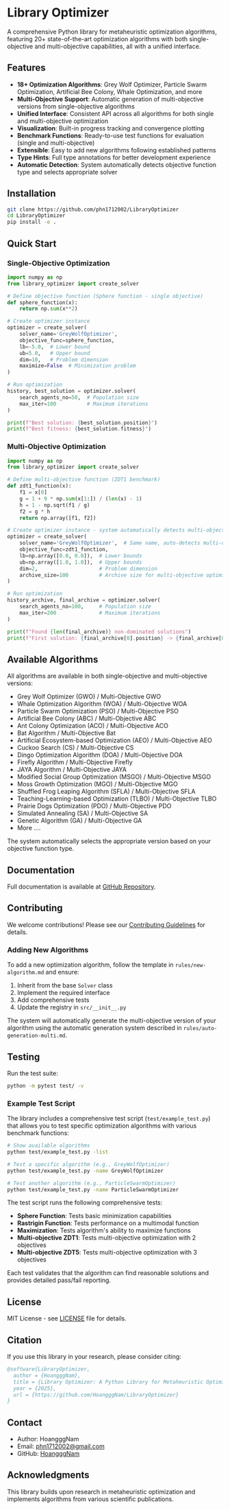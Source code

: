 # Library Optimizer

A comprehensive Python library for metaheuristic optimization algorithms, featuring 20+ state-of-the-art optimization algorithms with both single-objective and multi-objective capabilities, all with a unified interface.

## Features

- **18+ Optimization Algorithms**: Grey Wolf Optimizer, Particle Swarm Optimization, Artificial Bee Colony, Whale Optimization, and more
- **Multi-Objective Support**: Automatic generation of multi-objective versions from single-objective algorithms
- **Unified Interface**: Consistent API across all algorithms for both single and multi-objective optimization
- **Visualization**: Built-in progress tracking and convergence plotting
- **Benchmark Functions**: Ready-to-use test functions for evaluation (single and multi-objective)
- **Extensible**: Easy to add new algorithms following established patterns
- **Type Hints**: Full type annotations for better development experience
- **Automatic Detection**: System automatically detects objective function type and selects appropriate solver

## Installation

```bash
git clone https://github.com/phn1712002/LibraryOptimizer
cd LibraryOptimizer
pip install -e . 
```

## Quick Start

### Single-Objective Optimization

```python
import numpy as np
from library_optimizer import create_solver

# Define objective function (Sphere function - single objective)
def sphere_function(x):
    return np.sum(x**2)

# Create optimizer instance
optimizer = create_solver(
    solver_name='GreyWolfOptimizer',
    objective_func=sphere_function,
    lb=-5.0,  # Lower bound
    ub=5.0,   # Upper bound
    dim=10,   # Problem dimension
    maximize=False  # Minimization problem
)

# Run optimization
history, best_solution = optimizer.solver(
    search_agents_no=50,  # Population size
    max_iter=100          # Maximum iterations
)

print(f"Best solution: {best_solution.position}")
print(f"Best fitness: {best_solution.fitness}")
```

### Multi-Objective Optimization

```python
import numpy as np
from library_optimizer import create_solver

# Define multi-objective function (ZDT1 benchmark)
def zdt1_function(x):
    f1 = x[0]
    g = 1 + 9 * np.sum(x[1:]) / (len(x) - 1)
    h = 1 - np.sqrt(f1 / g)
    f2 = g * h
    return np.array([f1, f2])

# Create optimizer instance - system automatically detects multi-objective function
optimizer = create_solver(
    solver_name='GreyWolfOptimizer',  # Same name, auto-detects multi-objective
    objective_func=zdt1_function,
    lb=np.array([0.0, 0.0]),  # Lower bounds
    ub=np.array([1.0, 1.0]),  # Upper bounds
    dim=2,                    # Problem dimension
    archive_size=100          # Archive size for multi-objective optimization
)

# Run optimization
history_archive, final_archive = optimizer.solver(
    search_agents_no=100,     # Population size
    max_iter=200              # Maximum iterations
)

print(f"Found {len(final_archive)} non-dominated solutions")
print(f"First solution: {final_archive[0].position} -> {final_archive[0].multi_fitness}")
```

## Available Algorithms

All algorithms are available in both single-objective and multi-objective versions:

- Grey Wolf Optimizer (GWO) / Multi-Objective GWO
- Whale Optimization Algorithm (WOA) / Multi-Objective WOA
- Particle Swarm Optimization (PSO) / Multi-Objective PSO
- Artificial Bee Colony (ABC) / Multi-Objective ABC
- Ant Colony Optimization (ACO) / Multi-Objective ACO
- Bat Algorithm / Multi-Objective Bat
- Artificial Ecosystem-based Optimization (AEO) / Multi-Objective AEO
- Cuckoo Search (CS) / Multi-Objective CS
- Dingo Optimization Algorithm (DOA) / Multi-Objective DOA
- Firefly Algorithm / Multi-Objective Firefly
- JAYA Algorithm / Multi-Objective JAYA
- Modified Social Group Optimization (MSGO) / Multi-Objective MSGO
- Moss Growth Optimization (MGO) / Multi-Objective MGO
- Shuffled Frog Leaping Algorithm (SFLA) / Multi-Objective SFLA
- Teaching-Learning-based Optimization (TLBO) / Multi-Objective TLBO
- Prairie Dogs Optimization (PDO) / Multi-Objective PDO
- Simulated Annealing (SA) / Multi-Objective SA
- Genetic Algorithm (GA) / Multi-Objective GA
- More ....

The system automatically selects the appropriate version based on your objective function type.

## Documentation

Full documentation is available at [GitHub Repository](https://github.com/HoangggNam/LibraryOptimizer).

## Contributing

We welcome contributions! Please see our [Contributing Guidelines](CONTRIBUTING.md) for details.

### Adding New Algorithms

To add a new optimization algorithm, follow the template in `rules/new-algorithm.md` and ensure:

1. Inherit from the base `Solver` class
2. Implement the required interface
3. Add comprehensive tests
4. Update the registry in `src/__init__.py`

The system will automatically generate the multi-objective version of your algorithm using the automatic generation system described in `rules/auto-generation-multi.md`.

## Testing

Run the test suite:

```bash
python -m pytest test/ -v
```

### Example Test Script

The library includes a comprehensive test script (`test/example_test.py`) that allows you to test specific optimization algorithms with various benchmark functions:

```bash
# Show available algorithms
python test/example_test.py -list

# Test a specific algorithm (e.g., GreyWolfOptimizer)
python test/example_test.py -name GreyWolfOptimizer

# Test another algorithm (e.g., ParticleSwarmOptimizer)  
python test/example_test.py -name ParticleSwarmOptimizer
```

The test script runs the following comprehensive tests:
- **Sphere Function**: Tests basic minimization capabilities
- **Rastrigin Function**: Tests performance on a multimodal function
- **Maximization**: Tests algorithm's ability to maximize functions
- **Multi-objective ZDT1**: Tests multi-objective optimization with 2 objectives
- **Multi-objective ZDT5**: Tests multi-objective optimization with 3 objectives

Each test validates that the algorithm can find reasonable solutions and provides detailed pass/fail reporting.

## License

MIT License - see [LICENSE](LICENSE) file for details.

## Citation

If you use this library in your research, please consider citing:

```bibtex
@software{LibraryOptimizer,
  author = {HoangggNam},
  title = {Library Optimizer: A Python Library for Metaheuristic Optimization with Multi-Objective Support},
  year = {2025},
  url = {https://github.com/HoangggNam/LibraryOptimizer}
}
```

## Contact

- Author: HoangggNam
- Email: phn1712002@gmail.com
- GitHub: [HoangggNam](https://github.com/HoangggNam)

## Acknowledgments

This library builds upon research in metaheuristic optimization and implements algorithms from various scientific publications.
